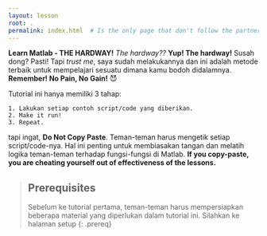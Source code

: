 ```yaml
---
layout: lesson
root: .
permalink: index.html  # Is the only page that don't follow the partner /:path/index.html
---
```

**Learn Matlab - THE HARDWAY!** *The hardway??* **Yup! The hardway!** Susah dong? Pasti! Tapi *trust me*, saya sudah melakukannya dan ini adalah metode terbaik untuk mempelajari sesuatu dimana kamu bodoh didalamnya. **Remember! No Pain, No Gain!** :smiling_imp:

Tutorial ini hanya memiliki 3 tahap:

    1. Lakukan setiap contoh script/code yang diberikan.
    2. Make it run!
    3. Repeat.

tapi ingat, **Do Not Copy Paste**. Teman-teman harus mengetik setiap script/code-nya. Hal ini penting untuk membiasakan tangan dan melatih logika teman-teman terhadap fungsi-fungsi di Matlab. **If you copy-paste, you are cheating yourself out of effectiveness of the lessons.**

> ## Prerequisites
>
> Sebelum ke tutorial pertama, teman-teman harus mempersiapkan beberapa material yang diperlukan dalam tutorial ini. Silahkan ke halaman setup
{: .prereq}
